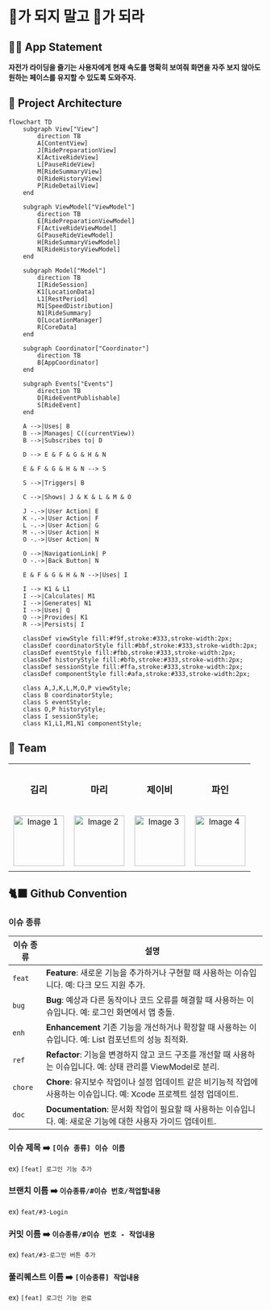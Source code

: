 # 🍎가 되지 말고 🍅가 되라

## 🚴‍♂️ App Statement 
**자전가 라이딩을 즐기는 사용자에게 현재 속도를 명확히 보여줘 화면을 자주 보지 않아도 원하는 페이스를 유지할 수 있도록 도와주자.**

## 🎨 Project Architecture 
```mermaid
flowchart TD
    subgraph View["View"]
        direction TB
        A[ContentView]
        J[RidePreparationView]
        K[ActiveRideView]
        L[PauseRideView]
        M[RideSummaryView]
        O[RideHistoryView]
        P[RideDetailView]
    end

    subgraph ViewModel["ViewModel"]
        direction TB
        E[RidePreparationViewModel]
        F[ActiveRideViewModel]
        G[PauseRideViewModel]
        H[RideSummaryViewModel]
        N[RideHistoryViewModel]
    end

    subgraph Model["Model"]
        direction TB
        I[RideSession]
        K1[LocationData]
        L1[RestPeriod]
        M1[SpeedDistribution]
        N1[RideSummary]
        Q[LocationManager]
        R[CoreData]
    end

    subgraph Coordinator["Coordinator"]
        direction TB
        B[AppCoordinator]
    end

    subgraph Events["Events"]
        direction TB
        D[RideEventPublishable]
        S[RideEvent]
    end
    
    A -->|Uses| B
    B -->|Manages| C((currentView))
    B -->|Subscribes to| D
    
    D --> E & F & G & H & N
    
    E & F & G & H & N --> S
    
    S -->|Triggers| B
    
    C -->|Shows| J & K & L & M & O
    
    J -.->|User Action| E
    K -.->|User Action| F
    L -.->|User Action| G
    M -.->|User Action| H
    O -.->|User Action| N
    
    O -->|NavigationLink| P
    O -.->|Back Button| N
    
    E & F & G & H & N -->|Uses| I
    
    I --> K1 & L1
    I -->|Calculates| M1
    I -->|Generates| N1
    I -->|Uses| Q
    Q -->|Provides| K1
    R -->|Persists| I

    classDef viewStyle fill:#f9f,stroke:#333,stroke-width:2px;
    classDef coordinatorStyle fill:#bbf,stroke:#333,stroke-width:2px;
    classDef eventStyle fill:#fbb,stroke:#333,stroke-width:2px;
    classDef historyStyle fill:#bfb,stroke:#333,stroke-width:2px;
    classDef sessionStyle fill:#ffa,stroke:#333,stroke-width:2px;
    classDef componentStyle fill:#afa,stroke:#333,stroke-width:2px;

    class A,J,K,L,M,O,P viewStyle;
    class B coordinatorStyle;
    class S eventStyle;
    class O,P historyStyle;
    class I sessionStyle;
    class K1,L1,M1,N1 componentStyle;
```


## 🧩 Team 
<table style="width: 100%; table-layout: fixed;">
  <tr>
    <td style="text-align: center; padding: 10px;">
      <h3>김리</h3>
    </td>
    <td style="text-align: center; padding: 10px;">
      <h3>마리</h3>
    </td>
    <td style="text-align: center; padding: 10px;">
      <h3>제이비</h3>
    </td>
    <td style="text-align: center; padding: 10px;">
      <h3>파인</h3>
    </td>
  </tr>
  <tr>
    <td style="text-align: center; padding: 10px;">
      <img src="https://github.com/user-attachments/assets/f81df4d7-530c-4887-acd5-1c8cb1ab2f86" width="100" alt="Image 1">
    </td>
    <td style="text-align: center; padding: 10px;">
      <img src="https://github.com/user-attachments/assets/155562e5-a3ac-4aea-9418-c60242e5803d" width="100" alt="Image 2">
    </td>
    <td style="text-align: center; padding: 10px;">
      <img src= "https://github.com/user-attachments/assets/2c591b0c-c274-4b86-9b29-94529ce9f75f" width="100" alt="Image 3">
    </td>
    <td style="text-align: center; padding: 10px;">
      <img src="https://github.com/user-attachments/assets/9447f050-638f-4411-a273-19fa869d0d25" width="100" alt="Image 4">
    </td>
  </tr>
</table>



## 🐈‍⬛ Github Convention

### 이슈 종류

| 이슈 종류        | 설명                                                                                         |
|------------------|----------------------------------------------------------------------------------------------|
| `feat`     | **Feature**: 새로운 기능을 추가하거나 구현할 때 사용하는 이슈입니다. 예: 다크 모드 지원 추가.               |
| `bug`          | **Bug**: 예상과 다른 동작이나 코드 오류를 해결할 때 사용하는 이슈입니다. 예: 로그인 화면에서 앱 충돌.   |
| `enh`  | **Enhancement** 기존 기능을 개선하거나 확장할 때 사용하는 이슈입니다. 예: List 컴포넌트의 성능 최적화.         |
| `ref`   | **Refactor**: 기능을 변경하지 않고 코드 구조를 개선할 때 사용하는 이슈입니다. 예: 상태 관리를 ViewModel로 분리.|
| `chore`    | **Chore**: 유지보수 작업이나 설정 업데이트 같은 비기능적 작업에 사용하는 이슈입니다. 예: Xcode 프로젝트 설정 업데이트. |
| `doc`| **Documentation**: 문서화 작업이 필요할 때 사용하는 이슈입니다. 예: 새로운 기능에 대한 사용자 가이드 업데이트.    |

### 이슈 제목 ➡️ `[이슈 종류] 이슈 이름` 
ex) `[feat] 로그인 기능 추가`

### 브랜치 이름 ➡️ `이슈종류/#이슈 번호/적업할내용`
ex) `feat/#3-Login`

### 커밋 이름 ➡️ `이슈종류/#이슈 번호 - 작업내용`  
ex) `feat/#3-로그인 버튼 추가` 

### 풀리퀘스트 이름 ➡️ `[이슈종류] 작업내용`
ex) `[feat] 로그인 기능 완료`
